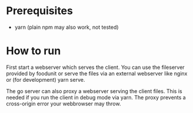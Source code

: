 # Prerequisites
- yarn (plain npm may also work, not tested)

# How to run
First start a webserver which serves the client.
You can use the fileserver provided by foodunit or serve the files via an external webserver like nginx or (for development) yarn serve.

The go server can also proxy a webserver serving the client files.
This is needed if you run the client in debug mode via yarn. The proxy prevents a cross-origin error your webbrowser may throw.